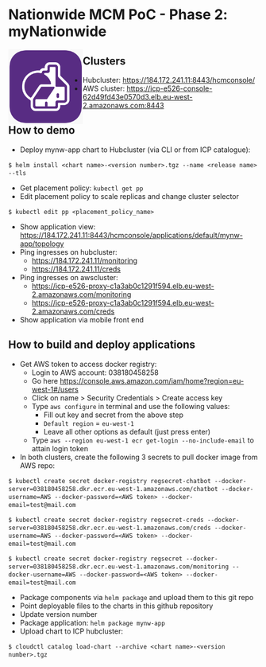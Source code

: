# Nationwide MCM PoC - Phase 2: myNationwide

<img align="left" src="https://raw.githubusercontent.com/ClaudioTag/mcmdemo/master/mynw-backend/mynw-app/icon.png?sanitize=true" width="150" height="150" />


## Clusters
- Hubcluster: https://184.172.241.11:8443/hcmconsole/
- AWS cluster: https://icp-e526-console-62d49fd43e0570d3.elb.eu-west-2.amazonaws.com:8443

## How to demo
- Deploy mynw-app chart to Hubcluster (via CLI or from ICP catalogue):
```
$ helm install <chart name>-<version number>.tgz --name <release name> --tls
```
- Get placement policy: `kubectl get pp`
- Edit placement policy to scale replicas and change cluster selector
```
$ kubectl edit pp <placement_policy_name>
```
- Show application view: https://184.172.241.11:8443/hcmconsole/applications/default/mynw-app/topology
- Ping ingresses on hubcluster:
  - https://184.172.241.11/monitoring
  - https://184.172.241.11/creds
- Ping ingresses on awscluster:
  - https://icp-e526-proxy-c1a3ab0c1291f594.elb.eu-west-2.amazonaws.com/monitoring
  - https://icp-e526-proxy-c1a3ab0c1291f594.elb.eu-west-2.amazonaws.com/creds
- Show application via mobile front end

## How to build and deploy applications
- Get AWS token to access docker registry:
  - Login to AWS account: 038180458258
  - Go here https://console.aws.amazon.com/iam/home?region=eu-west-1#/users
  - Click on name > Security Credentials > Create access key
  - Type `aws configure` in terminal and use the following values:
    - Fill out key and secret from the above step
    - `Default region` = `eu-west-1`
    - Leave all other options as default (just press enter)
  - Type `aws --region eu-west-1 ecr get-login --no-include-email` to attain login token
- In both clusters, create the following 3 secrets to pull docker image from AWS repo:
```
$ kubectl create secret docker-registry regsecret-chatbot --docker-server=038180458258.dkr.ecr.eu-west-1.amazonaws.com/chatbot --docker-username=AWS --docker-password=<AWS token> --docker-email=test@mail.com
```
```
$ kubectl create secret docker-registry regsecret-creds --docker-server=038180458258.dkr.ecr.eu-west-1.amazonaws.com/creds --docker-username=AWS --docker-password=<AWS token> --docker-email=test@mail.com
```
```
$ kubectl create secret docker-registry regsecret --docker-server=038180458258.dkr.ecr.eu-west-1.amazonaws.com/monitoring --docker-username=AWS --docker-password=<AWS token> --docker-email=test@mail.com
```
- Package components via `helm package` and upload them to this git repo
- Point deployable files to the charts in this github repository
- Update version number
- Package application: `helm package mynw-app`
- Upload chart to ICP hubcluster:
```
$ cloudctl catalog load-chart --archive <chart name>-<version number>.tgz
```
